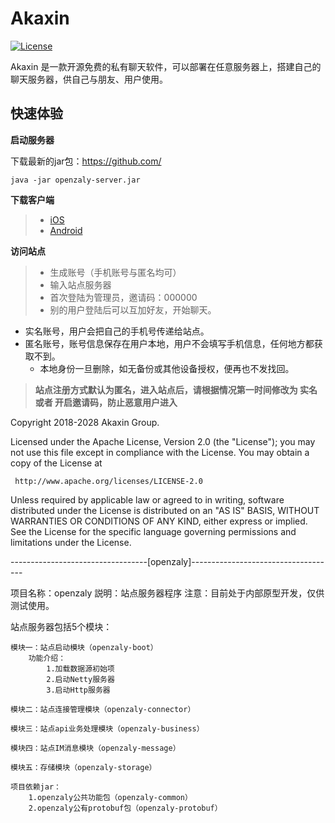 
Akaxin
====

[![License](https://img.shields.io/badge/license-apache2-blue.svg)](LICENSE)

Akaxin 是一款开源免费的私有聊天软件，可以部署在任意服务器上，搭建自己的聊天服务器，供自己与朋友、用户使用。


快速体验
----

**启动服务器**

下载最新的jar包：https://github.com/

```
java -jar openzaly-server.jar
```

**下载客户端**

> * [iOS](https://itunes.apple.com/cn/app/%E9%98%BF%E5%8D%A1%E4%BF%A1/id1346971087?mt=8)
> * [Android](https://www.akaxin.com)

**访问站点**

> * 生成账号（手机账号与匿名均可）
> * 输入站点服务器
> * 首次登陆为管理员，邀请码：000000
> * 别的用户登陆后可以互加好友，开始聊天。

* 实名账号，用户会把自己的手机号传递给站点。
* 匿名账号，账号信息保存在用户本地，用户不会填写手机信息，任何地方都获取不到。
    * 本地身份一旦删除，如无备份或其他设备授权，便再也不发找回。

> **站点注册方式默认为匿名，进入站点后，请根据情况第一时间修改为 实名 或者 开启邀请码，防止恶意用户进入**



Copyright 2018-2028 Akaxin Group.

Licensed under the Apache License, Version 2.0 (the "License");
you may not use this file except in compliance with the License.
You may obtain a copy of the License at

     http://www.apache.org/licenses/LICENSE-2.0

Unless required by applicable law or agreed to in writing, software
distributed under the License is distributed on an "AS IS" BASIS,
WITHOUT WARRANTIES OR CONDITIONS OF ANY KIND, either express or implied.
See the License for the specific language governing permissions and
limitations under the License.


----------------------------------[openzaly]------------------------------------

项目名称：openzaly
	説明：站点服务器程序
	注意：目前处于内部原型开发，仅供测试使用。

站点服务器包括5个模块：

	模块一：站点启动模块（openzaly-boot）
		功能介绍：
			1.加载数据源初始项
			2.启动Netty服务器
			3.启动Http服务器

	模块二：站点连接管理模块（openzaly-connector）

	模块三：站点api业务处理模块（openzaly-business）

	模块四：站点IM消息模块（openzaly-message）

	模块五：存储模块（openzaly-storage）

	项目依赖jar：
		1.openzaly公共功能包（openzaly-common）
		2.openzaly公有protobuf包（openzaly-protobuf）
